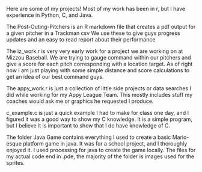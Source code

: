 Here are some of my projects! Most of my work has been in r, but I have experience in Python, C, and Java.

The Post-Outing-Pitchers is an R markdown file that creates a pdf output for a given pitcher in a Trackman csv
We use these to give guys progress updates and an easy to read report about their performance

The iz_work.r is very very early work for a project we are working on at Mizzou Baseball. 
We are trying to gauge command within our pitchers and give a score for each pitch corresponding with a location target. 
As of right now I am just playing with some simple distance and score calculations to get an idea of our best command guys.

The appy_work.r is just a collection of little side projects or data searches I did while working for my Appy League Team.
This mostly includes stuff my coaches would ask me or graphics he requested I produce.

c_example.c is just a quick example I had to make for class one day, and I figured it was a good way to show my C knowledge.
It is a simple program, but I believe it is important to show that I do have knowledge of C.

The folder Java Game contains everything I used to create a basic Mario-esque platform game in java.
It was for a school project, and I thoroughly enjoyed it. I used processing for java to create the game locally. 
The files for my actual code end in .pde, the majority of the folder is images used for the sprites.
